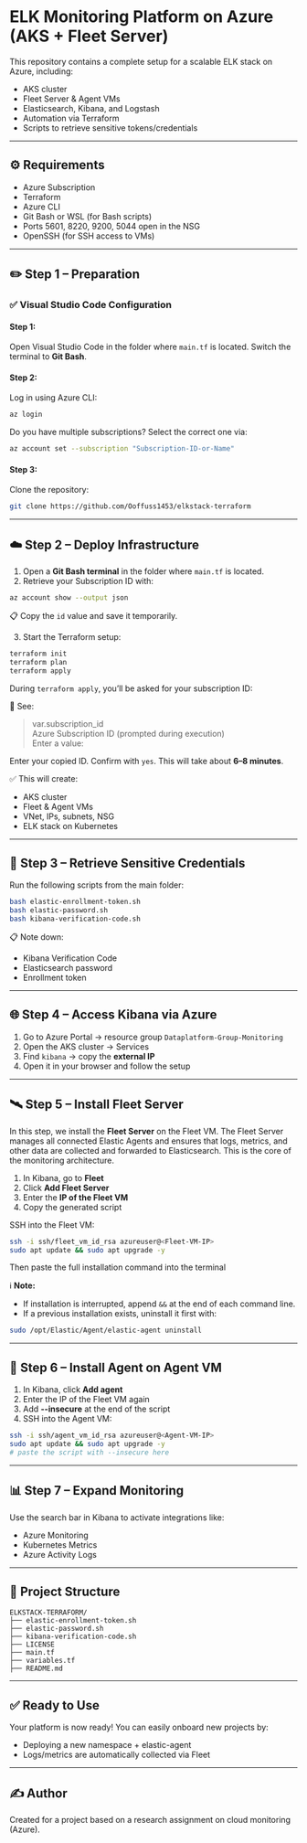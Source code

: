 
# ELK Monitoring Platform on Azure (AKS + Fleet Server)

This repository contains a complete setup for a scalable ELK stack on Azure, including:  
- AKS cluster  
- Fleet Server & Agent VMs  
- Elasticsearch, Kibana, and Logstash  
- Automation via Terraform  
- Scripts to retrieve sensitive tokens/credentials  

---

## ⚙️ Requirements

- Azure Subscription  
- Terraform  
- Azure CLI  
- Git Bash or WSL (for Bash scripts)  
- Ports 5601, 8220, 9200, 5044 open in the NSG  
- OpenSSH (for SSH access to VMs)  

---

## ✏️ Step 1 – Preparation

### ✅ Visual Studio Code Configuration

#### Step 1:
Open Visual Studio Code in the folder where `main.tf` is located. Switch the terminal to **Git Bash**.

#### Step 2:
Log in using Azure CLI:

```bash
az login
```

Do you have multiple subscriptions? Select the correct one via:

```bash
az account set --subscription "Subscription-ID-or-Name"
```

#### Step 3:
Clone the repository:

```bash
git clone https://github.com/Ooffuss1453/elkstack-terraform
```

---

## ☁️ Step 2 – Deploy Infrastructure

1. Open a **Git Bash terminal** in the folder where `main.tf` is located.  
2. Retrieve your Subscription ID with:

```bash
az account show --output json
```

📋 Copy the `id` value and save it temporarily.

3. Start the Terraform setup:

```bash
terraform init
terraform plan
terraform apply
```

During `terraform apply`, you’ll be asked for your subscription ID:

📸 See:  
> var.subscription_id  
> Azure Subscription ID (prompted during execution)  
> Enter a value:

Enter your copied ID. Confirm with `yes`. This will take about **6–8 minutes**.

✅ This will create:  
- AKS cluster  
- Fleet & Agent VMs  
- VNet, IPs, subnets, NSG  
- ELK stack on Kubernetes  

---

## 🔐 Step 3 – Retrieve Sensitive Credentials

Run the following scripts from the main folder:

```bash
bash elastic-enrollment-token.sh
bash elastic-password.sh
bash kibana-verification-code.sh
```

📋 Note down:
- Kibana Verification Code  
- Elasticsearch password  
- Enrollment token  

---

## 🌐 Step 4 – Access Kibana via Azure

1. Go to Azure Portal → resource group `Dataplatform-Group-Monitoring`  
2. Open the AKS cluster → Services  
3. Find `kibana` → copy the **external IP**  
4. Open it in your browser and follow the setup  

---

## 🛰️ Step 5 – Install Fleet Server

In this step, we install the **Fleet Server** on the Fleet VM. The Fleet Server manages all connected Elastic Agents and ensures that logs, metrics, and other data are collected and forwarded to Elasticsearch. This is the core of the monitoring architecture.

1. In Kibana, go to **Fleet**  
2. Click **Add Fleet Server**  
3. Enter the **IP of the Fleet VM**  
4. Copy the generated script  

SSH into the Fleet VM:

```bash
ssh -i ssh/fleet_vm_id_rsa azureuser@<Fleet-VM-IP>
sudo apt update && sudo apt upgrade -y
```

Then paste the full installation command into the terminal

ℹ️ **Note:**  
- If installation is interrupted, append `&&` at the end of each command line.  
- If a previous installation exists, uninstall it first with:

```bash
sudo /opt/Elastic/Agent/elastic-agent uninstall
```

---

## 🤖 Step 6 – Install Agent on Agent VM

1. In Kibana, click **Add agent**  
2. Enter the IP of the Fleet VM again  
3. Add **--insecure** at the end of the script  
4. SSH into the Agent VM:

```bash
ssh -i ssh/agent_vm_id_rsa azureuser@<Agent-VM-IP>
sudo apt update && sudo apt upgrade -y
# paste the script with --insecure here
```

---

## 📊 Step 7 – Expand Monitoring

Use the search bar in Kibana to activate integrations like:
- Azure Monitoring  
- Kubernetes Metrics  
- Azure Activity Logs  

---

## 📁 Project Structure

```
ELKSTACK-TERRAFORM/
├── elastic-enrollment-token.sh
├── elastic-password.sh
├── kibana-verification-code.sh
├── LICENSE
├── main.tf
├── variables.tf
├── README.md
```

---

## ✅ Ready to Use

Your platform is now ready! You can easily onboard new projects by:
- Deploying a new namespace + elastic-agent  
- Logs/metrics are automatically collected via Fleet  

---

## ✍️ Author

Created for a project based on a research assignment on cloud monitoring (Azure).

